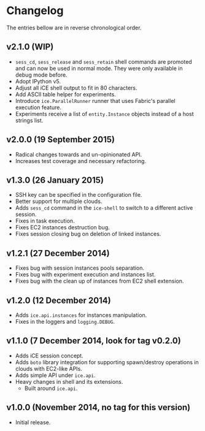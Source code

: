 # Changelog

The entries bellow are in reverse chronological order.

## v2.1.0 (WIP)

* `sess_cd`, `sess_release` and `sess_retain` shell commands are promoted and
  can now be used in normal mode. They were only available in debug mode
  before.
* Adopt IPython v5.
* Adjust all iCE shell output to fit in 80 characters.
* Add ASCII table helper for experiments.
* Introduce `ice.ParallelRunner` runner that uses Fabric's parallel execution
  feature.
* Experiments receive a list of `entity.Instance` objects instead of a host
  strings list.

## v2.0.0 (19 September 2015)

* Radical changes towards and un-opinionated API.
* Increases test coverage and necessary refactoring.

## v1.3.0 (26 January 2015)

* SSH key can be specified in the configuration file.
* Better support for multiple clouds.
* Adds `sess_cd` command in the `ice-shell` to switch to a different active
    session.
* Fixes in task execution.
* Fixes EC2 instances destruction bug.
* Fixes session closing bug on deletion of linked instances.

## v1.2.1 (27 December 2014)

* Fixes bug with session instances pools separation.
* Fixes bug with experiment execution and instances list.
* Fixes bug with the clean up of instances from EC2 shell extension.

## v1.2.0 (12 December 2014)

* Adds `ice.api.instances` for instances manipulation.
* Fixes in the loggers and `logging.DEBUG`.

## v1.1.0 (7 December 2014, look for tag v0.2.0)

* Adds iCE session concept.
* Adds `boto` library integration for supporting spawn/destroy operations in
    clouds with EC2-like APIs.
* Adds simple API under `ice.api`.
* Heavy changes in shell and its extensions.
    * Built around `ice.api`.

## v1.0.0 (November 2014, no tag for this version)

* Initial release.

